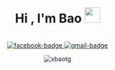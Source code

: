 <h1 align="center">Hi , I'm Bao <img src="https://media.giphy.com/media/hvRJCLFzcasrR4ia7z/giphy.gif" width="35"></h1>


<br>

<div id="badges" align="center">
    <a href="https://www.facebook.com/xbaotg/">
        <img src="https://img.shields.io/badge/Facebook-blue?style=for-the-badge&logo=facebook&logoColor=white" alt="facebook-badge" />
    </a>
    <!--
    <a href="https://xbaotg.com">
        <img src="https://img.shields.io/badge/Website-green?style=for-the-badge&logo=appveyor&logoColor=white" alt="linkedin-badge" />
    </a>
    -->
    <a href="mailto:tgbao2703@gmail.com">
        <img src="https://img.shields.io/badge/Gmail-red?style=for-the-badge&logo=gmail&logoColor=white" alt="gmail-badge" />
    </a>
</div>

<p align="center"> 
	<img src="https://komarev.com/ghpvc/?username=xbaotg&label=Profile%20views&color=0e75b6&style=flat-square" alt="xbaotg" /> 
</p>


<!--
<hr/>


<img align="left" alt="Linux" width="26px" src="https://raw.githubusercontent.com/devicons/devicon/master/icons/linux/linux-original.svg" />
<img align="left" alt="Ubuntu" width="26px" src="https://camo.githubusercontent.com/f903efdd3558d099c54fafbce2aff0ccfa5a2a08d325fdd5884822ea4c270f60/68747470733a2f2f7777772e766563746f726c6f676f2e7a6f6e652f6c6f676f732f7562756e74752f7562756e74752d69636f6e2e737667" />

<img align="left" alt="Visual Studio Code" width="26px" src="https://raw.githubusercontent.com/github/explore/80688e429a7d4ef2fca1e82350fe8e3517d3494d/topics/visual-studio-code/visual-studio-code.png" />
<img align="left" alt="IntelliJ IDEA" width="26px" src="https://camo.githubusercontent.com/a88d9aad622c383655b34ad67e8b9fda05f3679a10aefbcfb391ff3fcc86f249/68747470733a2f2f63646e2e776f726c64766563746f726c6f676f2e636f6d2f6c6f676f732f696e74656c6c696a2d696465612d312e737667" />
<img align="left" alt="PyCharm" width="26px" src="https://blog.jetbrains.com/wp-content/uploads/2015/12/pycharm-PyCharm_400x400_Twitter_logo_white.png" />
<img align="left" alt="Vim" width="26px" src="https://raw.githubusercontent.com/github/explore/80688e429a7d4ef2fca1e82350fe8e3517d3494d/topics/vim/vim.png" />

<img align="left" alt="Python" width="26px" src="https://raw.githubusercontent.com/github/explore/80688e429a7d4ef2fca1e82350fe8e3517d3494d/topics/python/python.png" />
<img align="left" alt="Java" width="26px" src="https://raw.githubusercontent.com/devicons/devicon/master/icons/java/java-original.svg" />
<img align="left" alt="C++" width="26px" src="https://raw.githubusercontent.com/devicons/devicon/master/icons/cplusplus/cplusplus-original.svg" />
<img align="left" alt="JavaScript" width="26px" src="https://raw.githubusercontent.com/github/explore/80688e429a7d4ef2fca1e82350fe8e3517d3494d/topics/javascript/javascript.png" />
<img align="left" alt="Markdown" width="26px" src="https://cdn.iconscout.com/icon/free/png-256/markdown-3627132-3029540.png" />

<img align="left" alt="SQL" width="26px" src="https://raw.githubusercontent.com/devicons/devicon/master/icons/mysql/mysql-original.svg" />
<img align="left" alt="Nginx" width="26px" src="https://raw.githubusercontent.com/github/explore/85cceaeeaf993ca35664dc37ea24f9237fbbfc14/topics/nginx/nginx.png" />
<img align="left" alt="Git" width="26px" src="https://raw.githubusercontent.com/devicons/devicon/master/icons/git/git-original.svg" />
<img align="left" alt="GitHub" width="26px" src="https://raw.githubusercontent.com/github/explore/78df643247d429f6cc873026c0622819ad797942/topics/github/github.png" />
<img align="left" alt="Terminal" width="26px" src="https://raw.githubusercontent.com/github/explore/80688e429a7d4ef2fca1e82350fe8e3517d3494d/topics/terminal/terminal.png" />
<br/>
-->
<!--
<hr/>
  <p align="center">
    	<a href="https://github.com/anuraghazra/github-readme-stats"><img alt="xbaotg's Github Stats" src="https://github-readme-stats.vercel.app/api?username=xbaotg&show_icons=true&count_private=true&theme=algolia" height="192px"/></a>
	<br/>
	  <img src="https://github-readme-stats.vercel.app/api/top-langs?username=xbaotg&langs_count=10&show_icons=true&locale=en&layout=compact&theme=algolia" alt="xbaotg" height="192px"/>
  </p>
-->
